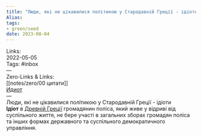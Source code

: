 ```yaml
---
title: "Люди, які не цікавилися політикою у Стародавній Греції - ідіоти"
Alias: 
tags:
- green/seed
date: 2023-08-04
---
```

Links:  
2022-05-05  
Tags:  #inbox  
—  
Zero-Links & Links:  
[[notes/zero/00 цитати]]  
[Идиот](https://ru.wikipedia.org/wiki/Идиот)  
—  
Люди, які не цікавилися політикою у Стародавній Греції - ідіоти  
**Ідіот** в [Древній Греції](https://ua.wikipedia.org/wiki/%D0%94%D1%80%D0%B5%D0%B2%D0%BD%D1%8F%D1 "Древня Греція") громадянин поліса, який живе у відриві від суспільного життя, не бере участі в загальних зборах громадян поліса та інших формах державного та суспільного демократичного управління.
